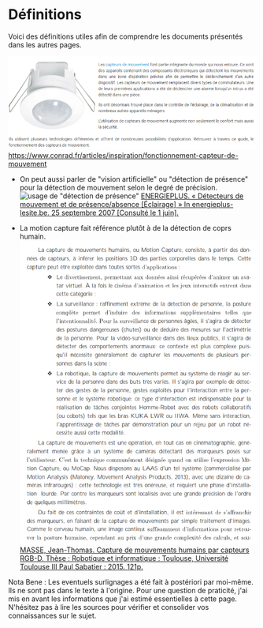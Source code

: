 # Définitions
Voici des définitions utiles afin de comprendre les documents présentés dans les autres pages.

![Fonction du capteur de mouvement](images/ddmConradIntro.PNG)
https://www.conrad.fr/articles/inspiration/fonctionnement-capteur-de-mouvement


- On peut aussi parler de "vision artificielle" ou "détection de présence" pour la détection de mouvement selon le degré de précision.
![usage de "détection de présence"](images/Utilisations.png)
[ENERGIEPLUS. « Détecteurs de mouvement et de présence/absence [Éclairage] » In energieplus-lesite.be. 25 septembre 2007 [Consulté le 1 juin].](https://energieplus-lesite.be/techniques/eclairage10/commandes/gestion-en-fonction-de-la-presence/detecteurs-de-mouvement-et-de-presence-absence/)


- La motion capture fait référence plutôt à de la détection de coprs humain.
![Usage des termes "Motion Capture"](images/MoCap7Util.PNG)
[MASSE, Jean-Thomas. Capture de mouvements humains par capteurs RGB-D. Thèse : Robotique et informatique : Toulouse, Université Toulouse III Paul Sabatier : 2015. 121p.](https://tel.archives-ouvertes.fr/tel-01280163v2/document)


Nota Bene : Les eventuels surlignages a été fait à postériori par moi-même. Ils ne sont pas dans le texte à l'origine. Pour une question de praticité, j'ai mis en avant les informations que j'ai estimé essentielles à cette page. N'hésitez pas à lire les sources pour vérifier et consolider vos connaissances sur le sujet.
